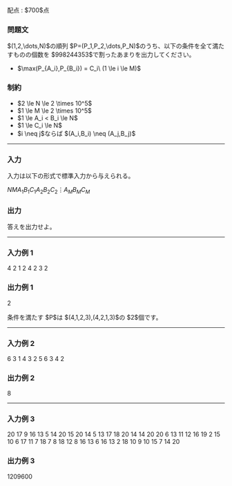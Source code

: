
<div>

<span>

<span>

<p>
配点 : $700$点
</p>

<div>

<section>

### **問題文**

<p>
$(1,2,\dots,N)$の順列 $P=(P_1,P_2,\dots,P_N)$のうち、以下の条件を全て満たすものの個数を $998244353$で割ったあまりを出力してください。
</p>

<ul>

<li>
$\max(P_{A_i},P_{B_i}) = C_i\ (1 \le i \le M)$
</li>

</ul>

</section>

</div>

<div>

<section>

### **制約**

<ul>

<li>
$2 \le N \le 2 \times 10^5$
</li>

<li>
$1 \le M \le 2 \times 10^5$
</li>

<li>
$1 \le A_i < B_i \le N$
</li>

<li>
$1 \le C_i \le N$
</li>

<li>
$i \neq j$ならば $(A_i,B_i) \neq (A_j,B_j)$
</li>

</ul>

</section>

</div>

---

<div>

<div>

<section>

### **入力**

<p>
入力は以下の形式で標準入力から与えられる。
</p>

<div>

$N$$M$$A_1$$B_1$$C_1$$A_2$$B_2$$C_2$$\vdots$$A_M$$B_M$$C_M$
</div>

</section>

</div>

<div>

<section>

### **出力**

<p>
答えを出力せよ。
</p>

</section>

</div>

</div>

---

<div>

<section>

### **入力例 1**

<div>

4 2
1 2 4
2 3 2

</div>

</section>

</div>

<div>

<section>

### **出力例 1**

<div>

2

</div>

<p>
条件を満たす $P$は $(4,1,2,3),(4,2,1,3)$の $2$個です。
</p>

</section>

</div>

---

<div>

<section>

### **入力例 2**

<div>

6 3
1 4 3
2 5 6
3 4 2

</div>

</section>

</div>

<div>

<section>

### **出力例 2**

<div>

8

</div>

</section>

</div>

---

<div>

<section>

### **入力例 3**

<div>

20 17
9 16 13
5 14 20
15 20 14
5 13 17
18 20 14
14 20 20
6 13 11
12 16 19
2 15 10
6 17 11
7 18 7
8 18 12
8 16 13
6 16 13
2 18 10
9 10 15
7 14 20

</div>

</section>

</div>

<div>

<section>

### **出力例 3**

<div>

1209600

</div>

</section>

</div>

</span>

</span>

</div>

